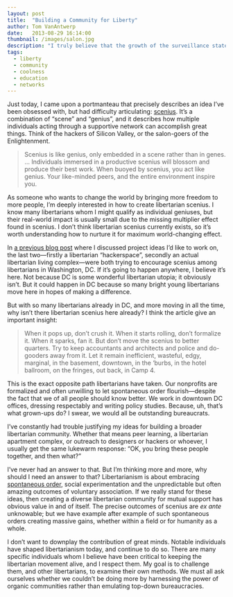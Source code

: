 ```yaml
---
layout: post
title:  "Building a Community for Liberty"
author: Tom VanAntwerp
date:   2013-08-29 16:14:00
thumbnail: /images/salon.jpg
description: "I truly believe that the growth of the surveillance state may be the largest threat to individual liberty that mankind has ever faced. Every single person who yearns to be free must recognize their responsibility to resist it, before it’s too late."
tags:
  - liberty
  - community
  - coolness
  - education
  - networks
---
```

Just today, I came upon a portmanteau that precisely describes an idea I’ve been obsessed with, but had difficulty articulating: [scenius](http://www.kk.org/thetechnium/archives/2008/06/scenius_or_comm.php). It’s a combination of “scene” and “genius”, and it describes how multiple individuals acting through a supportive network can accomplish great things. Think of the hackers of Silicon Valley, or the salon-goers of the Enlightenment.

> Scenius is like genius, only embedded in a scene rather than in genes. … Individuals immersed in a productive scenius will blossom and produce their best work. When buoyed by scenius, you act like genius. Your like-minded peers, and the entire environment inspire you.

As someone who wants to change the world by bringing more freedom to more people, I’m deeply interested in how to create libertarian scenius. I know many libertarians whom I might qualify as individual geniuses, but their real-world impact is usually small due to the missing multiplier effect found in scenius. I don’t think libertarian scenius currently exists, so it’s worth understanding how to nurture it for maximum world-changing effect.

In [a previous blog post](/tear-my-ideas-apart/) where I discussed project ideas I’d like to work on, the last two—firstly a libertarian “hackerspace”, secondly an actual libertarian living complex—were both trying to encourage scenius among libertarians in Washington, DC. If it’s going to happen anywhere, I believe it’s here. Not because DC is some wonderful libertarian utopia; it obviously isn’t. But it could happen in DC because so many bright young libertarians move here in hopes of making a difference.

But with so many libertarians already in DC, and more moving in all the time, why isn’t there libertarian scenius here already? I think the article give an important insight:

> When it pops up, don’t crush it. When it starts rolling, don’t formalize it. When it sparks, fan it. But don’t move the scenius to better quarters. Try to keep accountants and architects and police and do-gooders away from it. Let it remain inefficient, wasteful, edgy, marginal, in the basement, downtown, in the ‘burbs, in the hotel ballroom, on the fringes, out back, in Camp 4.

This is the exact opposite path libertarians have taken. Our nonprofits are formalized and often unwilling to let spontaneous order flourish—despite the fact that we of all people should know better. We work in downtown DC offices, dressing respectably and writing policy studies. Because, uh, that’s what grown-ups do? I swear, we would all be outstanding bureaucrats.

I’ve constantly had trouble justifying my ideas for building a broader libertarian community. Whether that means peer learning, a libertarian apartment complex, or outreach to designers or hackers or whoever, I usually get the same lukewarm response: “OK, you bring these people together, and then what?”

I’ve never had an answer to that. But I’m thinking more and more, why should I need an answer to that? Libertarianism is about embracing [spontaneous order](https://en.wikipedia.org/wiki/Spontaneous_order), social experimentation and the unpredictable but often amazing outcomes of voluntary association. If we really stand for these ideas, then creating a diverse libertarian community for mutual support has obvious value in and of itself. The precise outcomes of scenius are *ex ante* unknowable; but we have example after example of such spontaneous orders creating massive gains, whether within a field or for humanity as a whole.

I don’t want to downplay the contribution of great minds. Notable individuals have shaped libertarianism today, and continue to do so. There are many specific individuals whom I believe have been critical to keeping the libertarian movement alive, and I respect them. My goal is to challenge them, and other libertarians, to examine their own methods. We must all ask ourselves whether we couldn’t be doing more by harnessing the power of organic communities rather than emulating top-down bureaucracies.
